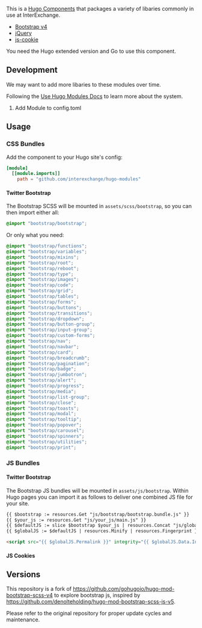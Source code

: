 This is a [Hugo Components](https://gohugo.io/hugo-modules/) that packages a variety of libaries commonly in use at InterExchange.

- [Bootstrap v4](https://github.com/twbs/bootstrap)
- [jQuery](https://github.com/jquery/jquery)
- [js-cookie](https://github.com/js-cookie/js-cookie)

You need the Hugo extended version and Go to use this component.

## Development

We may want to add more libaries to these modules over time.

Following the [Use Hugo Modules Docs](https://gohugo.io/hugo-modules/use-modules/) to learn more about the system.

1. Add Module to config.toml


## Usage

### CSS Bundles

Add the component to your Hugo site's config:

```toml
[module]
  [[module.imports]]
    path = "github.com/interexchange/hugo-modules"
```

#### Twitter Bootstrap

The Bootstrap SCSS will be mounted in `assets/scss/bootstrap`, so you can then import either all:

```scss
@import "bootstrap/bootstrap";
```

Or only what you need:


```scss
@import "bootstrap/functions";
@import "bootstrap/variables";
@import "bootstrap/mixins";
@import "bootstrap/root";
@import "bootstrap/reboot";
@import "bootstrap/type";
@import "bootstrap/images";
@import "bootstrap/code";
@import "bootstrap/grid";
@import "bootstrap/tables";
@import "bootstrap/forms";
@import "bootstrap/buttons";
@import "bootstrap/transitions";
@import "bootstrap/dropdown";
@import "bootstrap/button-group";
@import "bootstrap/input-group";
@import "bootstrap/custom-forms";
@import "bootstrap/nav";
@import "bootstrap/navbar";
@import "bootstrap/card";
@import "bootstrap/breadcrumb";
@import "bootstrap/pagination";
@import "bootstrap/badge";
@import "bootstrap/jumbotron";
@import "bootstrap/alert";
@import "bootstrap/progress";
@import "bootstrap/media";
@import "bootstrap/list-group";
@import "bootstrap/close";
@import "bootstrap/toasts";
@import "bootstrap/modal";
@import "bootstrap/tooltip";
@import "bootstrap/popover";
@import "bootstrap/carousel";
@import "bootstrap/spinners";
@import "bootstrap/utilities";
@import "bootstrap/print";
```


### JS Bundles

#### Twitter Bootstrap

The Bootstrap JS bundles will be mounted in `assets/js/bootstrap`. Within Hugo pages
you can import it as follows to deliver one combined JS file for your site.

```html
{{ $bootstrap := resources.Get "js/bootstrap/bootstrap.bundle.js" }}
{{ $your_js := resources.Get "js/your_js/main.js" }}
{{ $defaultJS := slice $bootstrap $your_js | resources.Concat "js/global.js" }}
{{ $globalJS := $defaultJS | resources.Minify | resources.Fingerprint }}

<script src="{{ $globalJS.Permalink }}" integrity="{{ $globalJS.Data.Integrity }}"></script>
```

#### JS Cookies

## Versions

This repository is a fork of https://github.com/gohugoio/hugo-mod-bootstrap-scss-v4 to explore bootstrap js, inspired by https://github.com/denolteholding/hugo-mod-bootstrap-scss-js-v5.

Please refer to the original repository for proper update cycles and maintenance.
